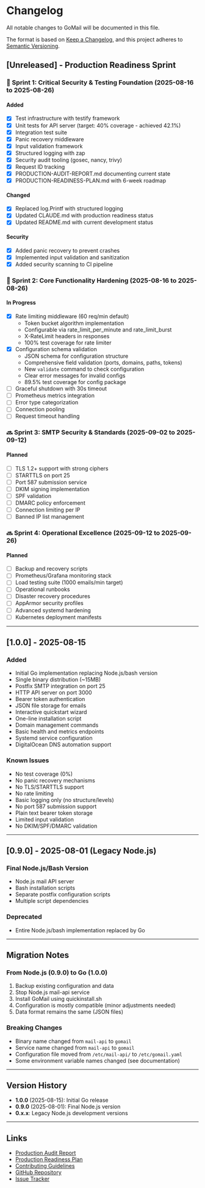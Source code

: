 # Changelog

All notable changes to GoMail will be documented in this file.

The format is based on [Keep a Changelog](https://keepachangelog.com/en/1.0.0/),
and this project adheres to [Semantic Versioning](https://semver.org/spec/v2.0.0.html).

## [Unreleased] - Production Readiness Sprint

### 🚧 Sprint 1: Critical Security & Testing Foundation (2025-08-16 to 2025-08-26)

#### Added
- [x] Test infrastructure with testify framework
- [x] Unit tests for API server (target: 40% coverage - achieved 42.1%)
- [x] Integration test suite
- [x] Panic recovery middleware
- [x] Input validation framework
- [x] Structured logging with zap
- [x] Security audit tooling (gosec, nancy, trivy)
- [x] Request ID tracking
- [x] PRODUCTION-AUDIT-REPORT.md documenting current state
- [x] PRODUCTION-READINESS-PLAN.md with 6-week roadmap

#### Changed
- [x] Replaced log.Printf with structured logging
- [x] Updated CLAUDE.md with production readiness status
- [x] Updated README.md with current development status

#### Security
- [x] Added panic recovery to prevent crashes
- [x] Implemented input validation and sanitization
- [x] Added security scanning to CI pipeline

### 🚧 Sprint 2: Core Functionality Hardening (2025-08-16 to 2025-08-26)

#### In Progress
- [x] Rate limiting middleware (60 req/min default)
  - Token bucket algorithm implementation
  - Configurable via rate_limit_per_minute and rate_limit_burst
  - X-RateLimit headers in responses
  - 100% test coverage for rate limiter
- [x] Configuration schema validation
  - JSON schema for configuration structure
  - Comprehensive field validation (ports, domains, paths, tokens)
  - New `validate` command to check configuration
  - Clear error messages for invalid configs
  - 89.5% test coverage for config package
- [ ] Graceful shutdown with 30s timeout
- [ ] Prometheus metrics integration
- [ ] Error type categorization
- [ ] Connection pooling
- [ ] Request timeout handling

### 🔜 Sprint 3: SMTP Security & Standards (2025-09-02 to 2025-09-12)

#### Planned
- [ ] TLS 1.2+ support with strong ciphers
- [ ] STARTTLS on port 25
- [ ] Port 587 submission service
- [ ] DKIM signing implementation
- [ ] SPF validation
- [ ] DMARC policy enforcement
- [ ] Connection limiting per IP
- [ ] Banned IP list management

### 🔜 Sprint 4: Operational Excellence (2025-09-12 to 2025-09-26)

#### Planned
- [ ] Backup and recovery scripts
- [ ] Prometheus/Grafana monitoring stack
- [ ] Load testing suite (1000 emails/min target)
- [ ] Operational runbooks
- [ ] Disaster recovery procedures
- [ ] AppArmor security profiles
- [ ] Advanced systemd hardening
- [ ] Kubernetes deployment manifests

---

## [1.0.0] - 2025-08-15

### Added
- Initial Go implementation replacing Node.js/bash version
- Single binary distribution (~15MB)
- Postfix SMTP integration on port 25
- HTTP API server on port 3000
- Bearer token authentication
- JSON file storage for emails
- Interactive quickstart wizard
- One-line installation script
- Domain management commands
- Basic health and metrics endpoints
- Systemd service configuration
- DigitalOcean DNS automation support

### Known Issues
- No test coverage (0%)
- No panic recovery mechanisms
- No TLS/STARTTLS support
- No rate limiting
- Basic logging only (no structure/levels)
- No port 587 submission support
- Plain text bearer token storage
- Limited input validation
- No DKIM/SPF/DMARC validation

---

## [0.9.0] - 2025-08-01 (Legacy Node.js)

### Final Node.js/Bash Version
- Node.js mail API server
- Bash installation scripts
- Separate postfix configuration scripts
- Multiple script dependencies

### Deprecated
- Entire Node.js/bash implementation replaced by Go

---

## Migration Notes

### From Node.js (0.9.0) to Go (1.0.0)
1. Backup existing configuration and data
2. Stop Node.js mail-api service
3. Install GoMail using quickinstall.sh
4. Configuration is mostly compatible (minor adjustments needed)
5. Data format remains the same (JSON files)

### Breaking Changes
- Binary name changed from `mail-api` to `gomail`
- Service name changed from `mail-api` to `gomail`
- Configuration file moved from `/etc/mail-api/` to `/etc/gomail.yaml`
- Some environment variable names changed (see documentation)

---

## Version History

- **1.0.0** (2025-08-15): Initial Go release
- **0.9.0** (2025-08-01): Final Node.js version
- **0.x.x**: Legacy Node.js development versions

---

## Links

- [Production Audit Report](PRODUCTION-AUDIT-REPORT.md)
- [Production Readiness Plan](PRODUCTION-READINESS-PLAN.md)
- [Contributing Guidelines](CONTRIBUTING.md)
- [GitHub Repository](https://github.com/grumpyguvner/gomail)
- [Issue Tracker](https://github.com/grumpyguvner/gomail/issues)